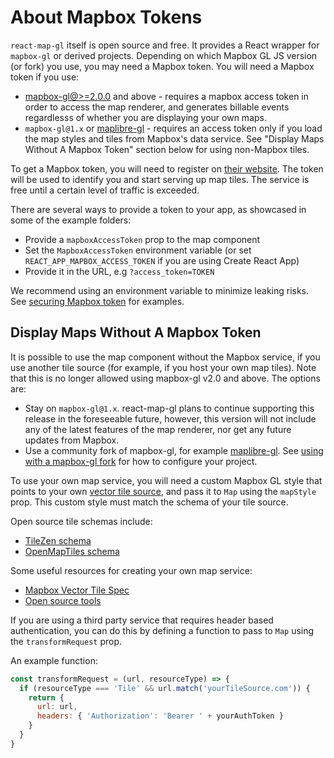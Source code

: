# About Mapbox Tokens

`react-map-gl` itself is open source and free. It provides a React wrapper for `mapbox-gl` or derived projects.
Depending on which Mapbox GL JS version (or fork) you use, you may need a Mapbox token. You will need a Mapbox token if you use:

-  [mapbox-gl@>=2.0.0](https://github.com/mapbox/mapbox-gl-js/releases/tag/v2.0.0) and above - requires a mapbox access token in order to access the map renderer, and generates billable events regardlesss of whether you are displaying your own maps.
-  `mapbox-gl@1.x` or [maplibre-gl](https://github.com/maplibre/maplibre-gl-js) - requires an access token only if you load the map styles and tiles from Mapbox's data service. See "Display Maps Without A Mapbox Token" section below for using non-Mapbox tiles.

To get a Mapbox token, you will need to register on [their website](https://www.mapbox.com). The token will be used to identify you and start serving up map tiles. The service is free until a certain level of traffic is exceeded.

There are several ways to provide a token to your app, as showcased in some of the example folders:

* Provide a `mapboxAccessToken` prop to the map component
* Set the `MapboxAccessToken` environment variable (or set `REACT_APP_MAPBOX_ACCESS_TOKEN` if you are using Create React App)
* Provide it in the URL, e.g `?access_token=TOKEN`

We recommend using an environment variable to minimize leaking risks. See [securing Mapbox token](./tips-and-tricks.md#securing-mapbox-token) for examples.

## Display Maps Without A Mapbox Token

It is possible to use the map component without the Mapbox service, if you use another tile source (for example, if you host your own map tiles). Note that this is no longer allowed using mapbox-gl v2.0 and above. The options are:

- Stay on `mapbox-gl@1.x`. react-map-gl plans to continue supporting this release in the foreseeable future, however, this version will not include any of the latest features of the map renderer, nor get any future updates from Mapbox.
- Use a community fork of mapbox-gl, for example [maplibre-gl](https://www.npmjs.com/package/maplibre-gl). See [using with a mapbox-gl fork](./get-started.md#using-with-a-mapbox-gl-fork) for how to configure your project.

To use your own map service, you will need a custom Mapbox GL style that points to your own [vector tile source](https://www.mapbox.com/mapbox-gl-js/style-spec/), and pass it to `Map` using the `mapStyle` prop. This custom style must match the schema of your tile source.

Open source tile schemas include:

- [TileZen schema](https://tilezen.readthedocs.io/en/latest/layers/)
- [OpenMapTiles schema ](https://openmaptiles.org/schema/)

Some useful resources for creating your own map service:

- [Mapbox Vector Tile Spec](https://www.mapbox.com/developers/vector-tiles/)
- [Open source tools](https://github.com/mapbox/awesome-vector-tiles)

If you are using a third party service that requires header based authentication, you can do this by defining a function to pass to `Map` using the `transformRequest` prop.

An example function:

```js
const transformRequest = (url, resourceType) => {
  if (resourceType === 'Tile' && url.match('yourTileSource.com')) {
    return {
      url: url,
      headers: { 'Authorization': 'Bearer ' + yourAuthToken }
    }
  }
}
```
